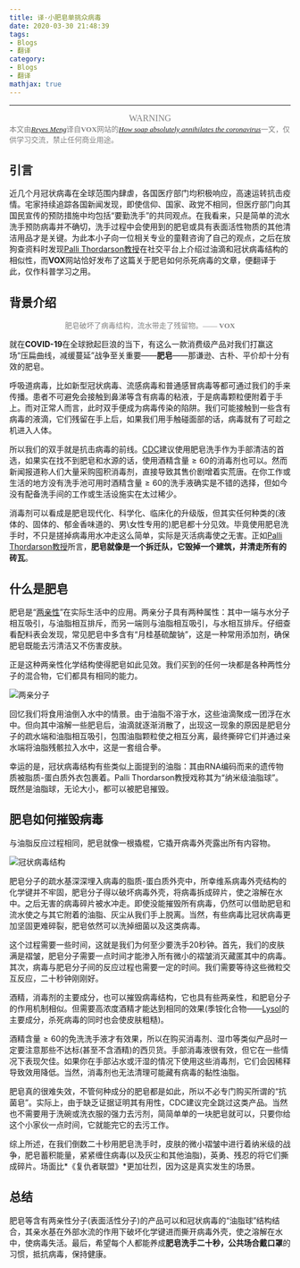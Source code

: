 ```yaml
---
title: 译·小肥皂单挑众病毒
date: 2020-03-30 21:48:39
tags: 
- Blogs
- 翻译
category:
- Blogs
- 翻译
mathjax: true
---
```

- - - 
<p><center><font face="Times New Roman" size=3 color=gray>WARNING</font></center>
<font face=楷体 size=2 color=gray>
本文由<a href="https://callmemengmeng.github.io/"><i>Reyes Meng</i></a>译自<b>VOX</b>网站的<a href="https://www.vox.com/science-and-health/2020/3/11/21173187/coronavirus-covid-19-hand-washing-sanitizer-compared-soap-is-dope?utm_campaign=vox.social&utm_content=voxdotcom&utm_medium=social&utm_source=youtube"><i>How soap absolutely annihilates the coronavirus</i></a>一文，仅供学习交流，禁止任何商业用途。
</font>
</p>

## 引言

近几个月冠状病毒在全球范围内肆虐，各国医疗部门均积极响应，高速运转抗击疫情。宅家持续追踪各国新闻发现，即使信仰、国家、政党不相同，但医疗部门向其国民宣传的预防措施中均包括“要勤洗手”的共同观点。在我看来，只是简单的流水洗手预防病毒并不确切，洗手过程中会使用到的肥皂或具有表面活性物质的其他清洁用品才是关键。为此本小子向一位相关专业的童鞋咨询了自己的观点，之后在放狗查资料时发现[Palli Thordarson教授](http://www.chemistry.unsw.edu.au/staff/pall-thordarson)在社交平台上介绍过油滴和冠状病毒结构的相似性，而**VOX**网站恰好发布了这篇关于肥皂如何杀死病毒的文章，便翻译于此，仅作科普学习之用。

## 背景介绍

<p><center><font face=楷体 size=2 color=gray>肥皂破坏了病毒结构，流水带走了残留物。—— <b>VOX</b></font></center></p>

就在**COVID-19**在全球掀起巨浪的当下，有这么一款消费级产品对我们打赢这场“压扁曲线，减缓蔓延”战争至关重要——**肥皂**——那谦逊、古朴、平价却十分有效的肥皂。

呼吸道病毒，比如新型冠状病毒、流感病毒和普通感冒病毒等都可通过我们的手来传播。患者不可避免会接触到鼻涕等含有病毒的粘液，于是病毒颗粒便附着于手上。而对正常人而言，此时双手便成为病毒传染的陷阱。我们可能接触到一些含有病毒的液滴，它们残留在手上后，如果我们用手触碰面部的话，病毒就有了可趁之机进入人体。

所以我们的双手就是抗击病毒的前线。[CDC](https://www.cdc.gov/)建议使用肥皂洗手作为手部清洁的首选，如果实在找不到肥皂和水源的话，使用酒精含量$\geq60%$的消毒剂也可以。然而新闻报道称人们大量采购囤积消毒剂，直接导致其售价剧增着实荒唐。在你工作或生活的地方没有洗手池可用时酒精含量$\geq60%$的洗手液确实是不错的选择，但如今没有配备洗手间的工作或生活设施实在太过稀少。

消毒剂可以看成是肥皂现代化、科学化、临床化的升级版，但其实任何种类的(液体的、固体的、郁金香味道的、男\女性专用的)肥皂都十分见效。毕竟使用肥皂洗手时，不只是搓掉病毒用水冲走这么简单，实际是灭活病毒使之无害。正如[Palli Thordarson教授](http://www.chemistry.unsw.edu.au/staff/pall-thordarson)所言，**肥皂就像是一个拆迁队，它毁掉一个建筑，并清走所有的砖瓦**。

## 什么是肥皂

肥皂是“[两亲性](https://en.wikipedia.org/wiki/Amphiphile)”在实际生活中的应用。两亲分子具有两种属性：其中一端与水分子相互吸引，与油脂相互排斥，而另一端则与油脂相互吸引，与水相互排斥。仔细查看配料表会发现，常见肥皂中多含有“月桂基硫酸钠”，这是一种常用添加剂，确保肥皂既能去污清洁又不伤害皮肤。

正是这种两亲性化学结构使得肥皂如此见效。我们买到的任何一块都是各种两性分子的混合物，它们都具有相同的能力。

![两亲分子](http://a0.att.hudong.com/28/11/01000000000000119081137899128.jpg "两亲分子")

回忆我们将食用油倒入水中的情景。由于油脂不溶于水，这些油滴聚成一团浮在水中。但向其中溶解一些肥皂后，油滴就逐渐消散了，出现这一现象的原因是肥皂分子的疏水端和油脂相互吸引，包围油脂颗粒使之相互分离，最终撕碎它们并通过亲水端将油脂残骸拉入水中，这是一套组合拳。

幸运的是，冠状病毒结构有些类似上面提到的油脂：其由RNA编码而来的遗传物质被脂质-蛋白质外衣包裹着。Palli Thordarson教授戏称其为“纳米级油脂球”。既然是油脂球，无论大小，都可以被肥皂摧毁。

## 肥皂如何摧毁病毒

与油脂反应过程相同，肥皂就像一根撬棍，它撬开病毒外壳露出所有内容物。

![冠状病毒结构](http://news.cntv.cn/20120928/images/1348774070049_75262315.jpg "冠状病毒结构")

肥皂分子的疏水基深深埋入病毒的脂质-蛋白质外壳中，所幸维系病毒外壳结构的化学键并不牢固，肥皂分子得以破坏病毒外壳，将病毒拆成碎片，使之溶解在水中。之后无害的病毒碎片被水冲走。即使没能摧毁所有病毒，仍然可以借助肥皂和流水使之与其它附着的油脂、灰尘从我们手上脱离。当然，有些病毒比冠状病毒更加坚固更难碎裂，肥皂依然可以洗掉细菌以及这类病毒。

这个过程需要一些时间，这就是我们为何至少要洗手20秒钟。首先，我们的皮肤满是褶皱，肥皂分子需要一点时间才能渗入所有微小的褶皱消灭藏匿其中的病毒。其次，病毒与肥皂分子间的反应过程也需要一定的时间。我们需要等待这些微粒交互反应，二十秒钟刚刚好。

酒精，消毒剂的主要成分，也可以摧毁病毒结构，它也具有些两亲性，和肥皂分子的作用机制相似。但需要高浓度酒精才能达到相同的效果(季铵化合物——[Lysol](https://www.lysol.com/)的主要成分，杀死病毒的同时也会使皮肤粗糙)。

酒精含量$\geq60%$的免洗洗手液才有效果，所以在购买消毒剂、湿巾等类似产品时一定要注意那些不达标(甚至不含酒精)的西贝货。手部消毒液很有效，但它在一些情况下表现欠佳。如果你在手部沾水或汗湿的情况下使用这些消毒剂，它们会因稀释导致效用降低。当然，消毒剂也无法清理可能藏有病毒的黏性油脂。

肥皂真的很难失效，不管何种成分的肥皂都是如此，所以不必专门购买所谓的“抗菌皂”。实际上，由于缺乏证据证明其有用性，CDC建议完全跳过这类产品。当然也不需要用于洗碗或洗衣服的强力去污剂，简简单单的一块肥皂就可以，只要你给这个小家伙一点时间，它就能完它的去污工作。

综上所述，在我们倒数二十秒用肥皂洗手时，皮肤的微小褶皱中进行着纳米级的战争，肥皂蓄积能量，紧紧缠住病毒(以及灰尘和其他油脂)，英勇、残忍的将它们撕成碎片。场面比*《复仇者联盟》*更加壮烈，因为这是真实发生的场景。

## 总结

肥皂等含有两亲性分子(表面活性分子)的产品可以和冠状病毒的“油脂球”结构结合，其亲水基在外部水流的作用下破坏化学键进而撕开病毒外壳，使之溶解在水中，使病毒失活。最后，希望每个人都能养成**肥皂洗手二十秒，公共场合戴口罩**的习惯，抵抗病毒，保持健康。
